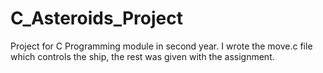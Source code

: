 # C_Asteroids_Project

Project for C Programming module in second year.
I wrote the move.c file which controls the ship, the rest was given with the assignment.
